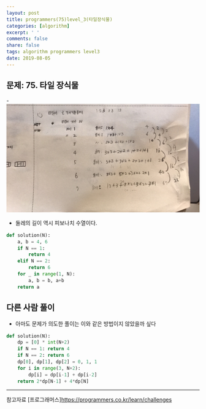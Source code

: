 ```yaml
---
layout: post
title: programmers(75)level_3(타일장식물)
categories: [algorithm]
excerpt: ' '
comments: false
share: false
tags: algorithm programmers level3
date: 2019-08-05
---
```


## 문제: 75. 타일 장식물

-![No Image](/assets/posts/20190805/2.png)

- 둘레의 길이 역시 피보나치 수열이다.

```python
def solution(N):
    a, b = 4, 6
    if N == 1:
        return 4
    elif N == 2:
        return 6
    for _ in range(1, N):
        a, b = b, a+b
    return a
```

## 다른 사람 풀이

- 아마도 문제가 의도한 풀이는 이와 같은 방법이지 않았을까 싶다

```python
def solution(N):
    dp = [0] * int(N+2)
    if N == 1: return 4
    if N == 2: return 6
    dp[0], dp[1], dp[2] = 0, 1, 1
    for i in range(3, N+2):
        dp[i] = dp[i-1] + dp[i-2]
    return 2*dp[N-1] + 4*dp[N]

```

---

참고자료
[프로그래머스]<https://programmers.co.kr/learn/challenges>
